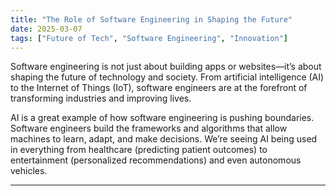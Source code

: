 ```yaml
---
title: "The Role of Software Engineering in Shaping the Future"
date: 2025-03-07
tags: ["Future of Tech", "Software Engineering", "Innovation"]
---
```


Software engineering is not just about building apps or websites—it’s about shaping the future of technology and society. From artificial intelligence (AI) to the Internet of Things (IoT), software engineers are at the forefront of transforming industries and improving lives.

AI is a great example of how software engineering is pushing boundaries. Software engineers build the frameworks and algorithms that allow machines to learn, adapt, and make decisions. We’re seeing AI being used in everything from healthcare (predicting patient outcomes) to entertainment (personalized recommendations) and even autonomous vehicles.



---
